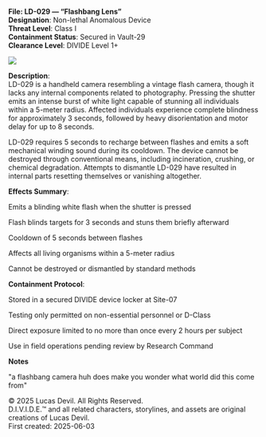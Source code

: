 **File: LD-029 — “Flashbang Lens”**  
**Designation**: Non-lethal Anomalous Device  
**Threat Level**: Class I  
**Containment Status**: Secured in Vault-29  
**Clearance Level**: DIVIDE Level 1+  




![](https://pbs.twimg.com/media/GsixiiXXEAAjIDx?format=jpg&name=large)   



**Description**:  
LD-029 is a handheld camera resembling a vintage flash camera, though it lacks any internal components related to photography. Pressing the shutter emits an intense burst of white light capable of stunning all individuals within a 5-meter radius. Affected individuals experience complete blindness for approximately 3 seconds, followed by heavy disorientation and motor delay for up to 8 seconds.  

LD-029 requires 5 seconds to recharge between flashes and emits a soft mechanical winding sound during its cooldown. The device cannot be destroyed through conventional means, including incineration, crushing, or chemical degradation. Attempts to dismantle LD-029 have resulted in internal parts resetting themselves or vanishing altogether.  

**Effects Summary**:  

Emits a blinding white flash when the shutter is pressed  

Flash blinds targets for 3 seconds and stuns them briefly afterward  

Cooldown of 5 seconds between flashes  

Affects all living organisms within a 5-meter radius  

Cannot be destroyed or dismantled by standard methods  

**Containment Protocol**:  

Stored in a secured DIVIDE device locker at Site-07  

Testing only permitted on non-essential personnel or D-Class  

Direct exposure limited to no more than once every 2 hours per subject  

Use in field operations pending review by Research Command  

**Notes**  

"a flashbang camera huh does make you wonder what world did this come from"


© 2025 Lucas Devil. All Rights Reserved.  
D.I.V.I.D.E.™ and all related characters, storylines, and assets are original creations of Lucas Devil.  
First created: 2025-06-03  

